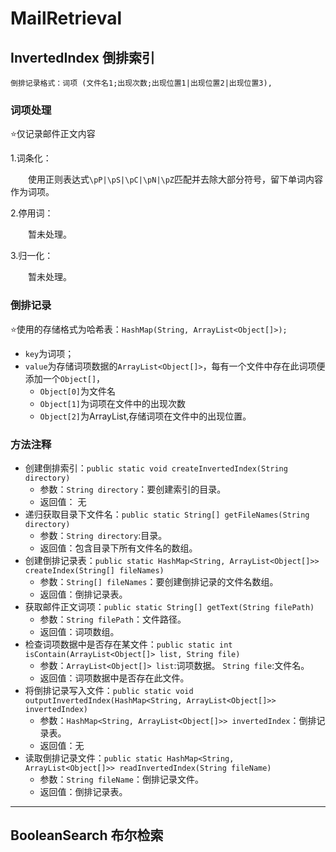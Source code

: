 # MailRetrieval
## InvertedIndex 倒排索引
`倒排记录格式：词项 (文件名1;出现次数;出现位置1|出现位置2|出现位置3),`
### 词项处理
⭐仅记录邮件正文内容

1.词条化：

&emsp;&emsp;使用正则表达式`\pP|\pS|\pC|\pN|\pZ`匹配并去除大部分符号，留下单词内容作为词项。

2.停用词：

&emsp;&emsp;暂未处理。

3.归一化：

&emsp;&emsp;暂未处理。
### 倒排记录
⭐使用的存储格式为哈希表：`HashMap(String, ArrayList<Object[]>);`

+ `key`为词项；
+ `value`为存储词项数据的`ArrayList<Object[]>`，每有一个文件中存在此词项便添加一个`Object[]`，
  + `Object[0]`为文件名
  + `Object[1]`为词项在文件中的出现次数
  + `Object[2]`为ArrayList<Integer>,存储词项在文件中的出现位置。
### 方法注释
+ 创建倒排索引：`public static void createInvertedIndex(String directory)`
  + 参数：`String directory`：要创建索引的目录。
  + 返回值： 无
+ 递归获取目录下文件名：`public static String[] getFileNames(String directory)`
  + 参数：`String directory`:目录。
  + 返回值：包含目录下所有文件名的数组。
+ 创建倒排记录表：`public static HashMap<String, ArrayList<Object[]>> createIndex(String[] fileNames)`
  + 参数：`String[] fileNames`：要创建倒排记录的文件名数组。
  + 返回值：倒排记录表。
+ 获取邮件正文词项：`public static String[] getText(String filePath)`
  + 参数：`String filePath`：文件路径。
  + 返回值：词项数组。
+ 检查词项数据中是否存在某文件：`public static int isContain(ArrayList<Object[]> list, String file)`
  + 参数：`ArrayList<Object[]> list`:词项数据。 `String file`:文件名。
  + 返回值：词项数据中是否存在此文件。
+ 将倒排记录写入文件：`public static void outputInvertedIndex(HashMap<String, ArrayList<Object[]>> invertedIndex)`
  + 参数：`HashMap<String, ArrayList<Object[]>> invertedIndex`：倒排记录表。
  + 返回值：无
+ 读取倒排记录文件：`public static HashMap<String, ArrayList<Object[]>> readInvertedIndex(String fileName)`
  + 参数：`String fileName`：倒排记录文件。
  + 返回值：倒排记录表。
***
## BooleanSearch 布尔检索
### 